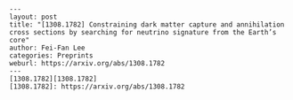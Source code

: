    ---
    layout: post
    title: "[1308.1782] Constraining dark matter capture and annihilation cross sections by searching for neutrino signature from the Earth’s core"
    author: Fei-Fan Lee
    categories: Preprints
    weburl: https://arxiv.org/abs/1308.1782
    ---
    [1308.1782][1308.1782]
    [1308.1782]: https://arxiv.org/abs/1308.1782
